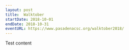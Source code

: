 ```yaml
---
layout: post
title:  Walktober
startDate: 2018-10-01
endDate: 2018-10-31
eventURL: https://www.pasadenacsc.org/walktober2018/
---
```


Test content

